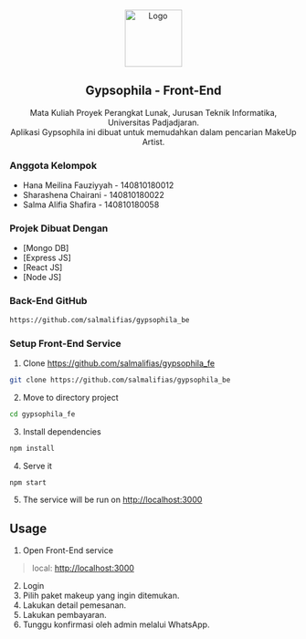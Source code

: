 <!-- PROJECT LOGO -->
<br />
<p align="center">
  <a href="https://github.com/salmalifias/gypsophila_fe/blob/master/src/assets/images/gypsophilagelap.png">
    <img src="https://github.com/salmalifias/gypsophila_fe/blob/master/src/assets/images/gypsophilagelap.png" alt="Logo" width="100" height="100">
  </a>

  <h2 align="center">Gypsophila - Front-End</h2>
<p align="center">
    Mata Kuliah Proyek Perangkat Lunak, Jurusan Teknik Informatika, Universitas Padjadjaran.
    <br />
    Aplikasi Gypsophila ini dibuat untuk memudahkan dalam pencarian MakeUp Artist.
    <br />
</p>

### Anggota Kelompok
* Hana Meilina Fauziyyah - 140810180012
* Sharashena Chairani - 140810180022
* Salma Alifia Shafira - 140810180058
 
### Projek Dibuat Dengan
* [Mongo DB]
* [Express JS]
* [React JS]
* [Node JS]

### Back-End GitHub
```sh
https://github.com/salmalifias/gypsophila_be
```

### Setup Front-End Service
1. Clone https://github.com/salmalifias/gypsophila_fe
```sh
git clone https://github.com/salmalifias/gypsophila_be
```
2. Move to directory project
```sh
cd gypsophila_fe
```
3. Install dependencies
```sh
npm install
```
4. Serve it
```sh
npm start
```
5. The service will be run on [http://localhost:3000](http://localhost:3000)

## Usage
1. Open Front-End service 
> local: [http://localhost:3000](http://localhost:3000) <br>
2. Login
3. Pilih paket makeup yang ingin ditemukan.
4. Lakukan detail pemesanan.
5. Lakukan pembayaran.
6. Tunggu konfirmasi oleh admin melalui WhatsApp.
